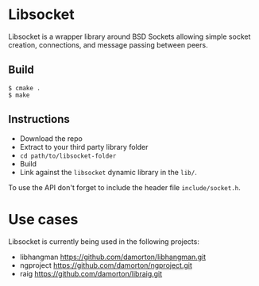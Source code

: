 # Libsocket

Libsocket is a wrapper library around BSD Sockets allowing simple socket creation, connections, and message passing between peers. 

## Build

```
$ cmake .
$ make
```
## Instructions
- Download the repo
- Extract to your third party library folder
- `cd path/to/libsocket-folder`
- Build
- Link against the `libsocket` dynamic library in the `lib/`. 

To use the API don't forget to include the header file `include/socket.h`.

# Use cases

Libsocket is currently being used in the following projects:

- libhangman  https://github.com/damorton/libhangman.git
- ngproject   https://github.com/damorton/ngproject.git
- raig        https://github.com/damorton/libraig.git

